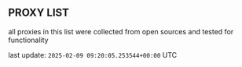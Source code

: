 ## PROXY LIST

all proxies in this list were collected from open sources and tested for functionality

last update: `2025-02-09 09:20:05.253544+00:00` UTC